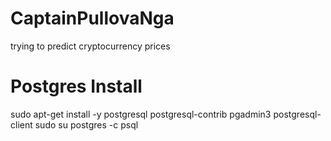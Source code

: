 # CaptainPullovaNga
trying to predict cryptocurrency prices


# Postgres Install
sudo apt-get install -y postgresql postgresql-contrib pgadmin3 postgresql-client
sudo su postgres -c psql